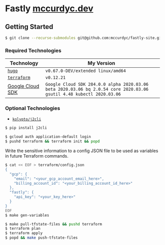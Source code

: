 # Fastly [mccurdyc.dev](https://www.mccurdyc.dev)

## Getting Started

```bash
$ git clone --recurse-submodules git@github.com:mccurdyc/fastly-site.git
```

### Required Technologies

| Technology                                               	| My Version                                                                                                           	|
|----------------------------------------------------------	|--------------------------------------------------------------------------------------------------------------------- 	|
| [`hugo`](https://gohugo.io/)                             	| `v0.67.0-DEV/extended linux/amd64`                                                                                   	|
| [`terraform`](https://www.terraform.io/downloads.html)   	| `v0.12.21`                                                                                                           	|
| [Google Cloud SDK](https://cloud.google.com/sdk/install) 	| `Google Cloud SDK 284.0.0 alpha 2020.03.06 beta 2020.03.06 bq 2.0.54 core 2020.03.06 gsutil 4.48 kubectl 2020.03.06` 	|

### Optional Technologies

+ [`kolypto/j2cli`](https://github.com/kolypto/j2cli)
```bash
$ pip install j2cli
```

```bash
$ gcloud auth application-default login
$ pushd terraform && terraform init && popd
```

Write the sensitive information to a config JSON file to be used as variables in
future Terraform commands.

```bash
$ cat << EOF > terraform/config.json
{
  "gcp": {
    "email": "<your_gcp_account_email_here>",
    "billing_account_id": "<your_billing_account_id_here>"
  },
  "fastly": {
    "api_key": "<your_key_here>"
  }
}
EOF
$ make gen-variables
```

```bash
$ make pull-tfstate-files && pushd terraform
$ terraform plan
$ terraform apply
$ popd && make push-tfstate-files
```
